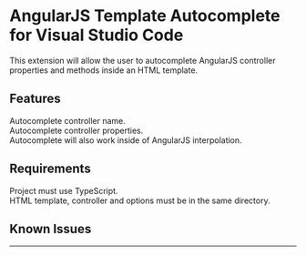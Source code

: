 # AngularJS Template Autocomplete for Visual Studio Code

This extension will allow the user to autocomplete AngularJS controller properties and methods inside an HTML template.

## Features

Autocomplete controller name.<br/>
Autocomplete controller properties.<br/>
Autocomplete will also work inside of AngularJS interpolation.

## Requirements

Project must use TypeScript.<br/>
HTML template, controller and options must be in the same directory.

## Known Issues

-----------------------------------------------------------------------------------------------------------
